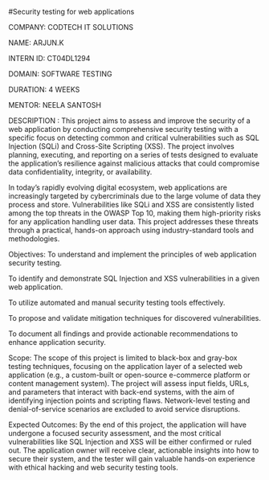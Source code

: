 #Security testing for web applications

COMPANY: CODTECH IT SOLUTIONS

NAME: ARJUN.K

INTERN ID: CT04DL1294

DOMAIN: SOFTWARE TESTING

DURATION: 4 WEEKS

MENTOR: NEELA SANTOSH

DESCRIPTION :
This project aims to assess and improve the security of a web application by conducting comprehensive security testing with a specific focus on detecting common and critical vulnerabilities such as SQL Injection (SQLi) and Cross-Site Scripting (XSS). The project involves planning, executing, and reporting on a series of tests designed to evaluate the application’s resilience against malicious attacks that could compromise data confidentiality, integrity, or availability.

In today’s rapidly evolving digital ecosystem, web applications are increasingly targeted by cybercriminals due to the large volume of data they process and store. Vulnerabilities like SQLi and XSS are consistently listed among the top threats in the OWASP Top 10, making them high-priority risks for any application handling user data. This project addresses these threats through a practical, hands-on approach using industry-standard tools and methodologies.

Objectives:
To understand and implement the principles of web application security testing.

To identify and demonstrate SQL Injection and XSS vulnerabilities in a given web application.

To utilize automated and manual security testing tools effectively.

To propose and validate mitigation techniques for discovered vulnerabilities.

To document all findings and provide actionable recommendations to enhance application security.

Scope:
The scope of this project is limited to black-box and gray-box testing techniques, focusing on the application layer of a selected web application (e.g., a custom-built or open-source e-commerce platform or content management system). The project will assess input fields, URLs, and parameters that interact with back-end systems, with the aim of identifying injection points and scripting flaws. Network-level testing and denial-of-service scenarios are excluded to avoid service disruptions.

Expected Outcomes:
By the end of this project, the application will have undergone a focused security assessment, and the most critical vulnerabilities like SQL Injection and XSS will be either confirmed or ruled out. The application owner will receive clear, actionable insights into how to secure their system, and the tester will gain valuable hands-on experience with ethical hacking and web security testing tools.
